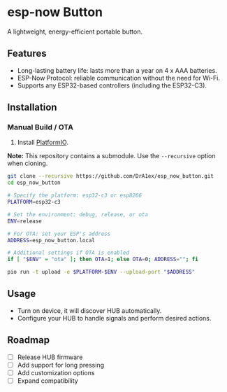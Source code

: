 # esp-now Button

A lightweight, energy-efficient portable button.

## Features

- Long-lasting battery life: lasts more than a year on 4 x AAA batteries.
- ESP-Now Protocol: reliable communication without the need for Wi-Fi.
- Supports any ESP32-based controllers (including the ESP32-C3).

## Installation

### Manual Build / OTA

1. Install [PlatformIO](https://platformio.org/install).

**Note:** This repository contains a submodule. Use the `--recursive` option when cloning.

```bash
git clone --recursive https://github.com/DrA1ex/esp_now_button.git
cd esp_now_button

# Specify the platform: esp32-c3 or esp8266
PLATFORM=esp32-c3

# Set the environment: debug, release, or ota
ENV=release

# For OTA: set your ESP's address
ADDRESS=esp_now_button.local

# Additional settings if OTA is enabled
if [ "$ENV" = "ota" ]; then OTA=1; else OTA=0; ADDRESS=""; fi

pio run -t upload -e $PLATFORM-$ENV --upload-port "$ADDRESS"
```

## Usage

- Turn on device, it will discover HUB automatically.
- Configure your HUB to handle signals and perform desired actions.

## Roadmap

- [ ] Release HUB firmware
- [ ] Add support for long pressing
- [ ] Add customization options
- [ ] Expand compatibility
